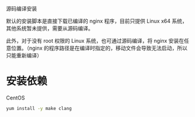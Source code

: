 源码编译安装

默认的安装脚本是直接下载已编译的 nginx 程序，目前只提供 Linux x64 系统，其他系统暂未提供，需要从源码编译。

此外，对于没有 root 权限的 Linux 系统，也可通过源码编译，将 nginx 安装在任意位置。（nginx 的程序路径是在编译时指定的，移动文件会导致无法启动，所以只能重新编译）


# 安装依赖

 CentOS

```sh
yum install -y make clang
```